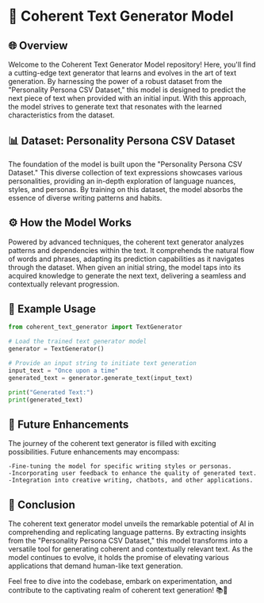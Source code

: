 # 📝 Coherent Text Generator Model

## 🌐 Overview
Welcome to the Coherent Text Generator Model repository! Here, you'll find a cutting-edge text generator that learns and evolves in the art of text generation. By harnessing the power of a robust dataset from the "Personality Persona CSV Dataset," this model is designed to predict the next piece of text when provided with an initial input. With this approach, the model strives to generate text that resonates with the learned characteristics from the dataset.

## 📊 Dataset: Personality Persona CSV Dataset
The foundation of the model is built upon the "Personality Persona CSV Dataset." This diverse collection of text expressions showcases various personalities, providing an in-depth exploration of language nuances, styles, and personas. By training on this dataset, the model absorbs the essence of diverse writing patterns and habits.

## ⚙️ How the Model Works
Powered by advanced techniques, the coherent text generator analyzes patterns and dependencies within the text. It comprehends the natural flow of words and phrases, adapting its prediction capabilities as it navigates through the dataset. When given an initial string, the model taps into its acquired knowledge to generate the next text, delivering a seamless and contextually relevant progression.

## 🚀 Example Usage
```python
from coherent_text_generator import TextGenerator

# Load the trained text generator model
generator = TextGenerator()

# Provide an input string to initiate text generation
input_text = "Once upon a time"
generated_text = generator.generate_text(input_text)

print("Generated Text:")
print(generated_text)
```

## 🔮 Future Enhancements
The journey of the coherent text generator is filled with exciting possibilities. Future enhancements may encompass:

    -Fine-tuning the model for specific writing styles or personas.
    -Incorporating user feedback to enhance the quality of generated text.
    -Integration into creative writing, chatbots, and other applications.

## 🎉 Conclusion
The coherent text generator model unveils the remarkable potential of AI in comprehending and replicating language patterns. By extracting insights from the "Personality Persona CSV Dataset," this model transforms into a versatile tool for generating coherent and contextually relevant text. As the model continues to evolve, it holds the promise of elevating various applications that demand human-like text generation.

Feel free to dive into the codebase, embark on experimentation, and contribute to the captivating realm of coherent text generation! 📚🌟
